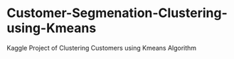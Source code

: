 # Customer-Segmenation-Clustering-using-Kmeans
Kaggle Project of Clustering Customers using Kmeans Algorithm
